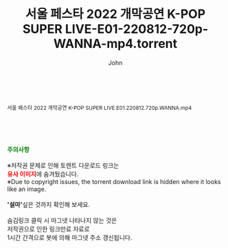 ﻿---
layout: post
title:  "서울 페스타 2022 개막공연 K-POP SUPER LIVE-E01-220812-720p-WANNA-mp4.torrent"
author: John
categories: [ 방송/음악 ]
tags: [  ]
image:  
description: "서울 페스타 2022 개막공연 K-POP SUPER LIVE-E01-220812-720p-WANNA-mp4 torrent 정보 공유"
toc: true
toc_sticky: true
---

<br>
<div class="view-img">
</div><div class="view-content" itemprop="description">
<p><span style="font-size:12px;">서울 페스타 2022 개막공연 K-POP SUPER LIVE.E01.220812.720p.WANNA.mp4</span> </p> </div>
    
<br><br><br>
<p data-ke-size="size16"><b><span style="color: green;">주의사항</span></b><br /><br />※저작권 문제로 인해 토렌트 다운로드 링크는<br /><b><span style="color: red;">유사 이미지</span></b>에 숨겨뒀습니다.<br />※Due to copyright issues, the torrent download link is hidden where it looks like an image.<br /><br /><b>'설마'</b>싶은 것까지 확인해 보세요.<br /><br />숨김링크 클릭 시 마그넷 나타나지 않는 것은<br />저작권으로 인한 링크만료 자료로<br />1시간 간격으로 봇에 의해 마그넷 주소 갱신됩니다.</p>
